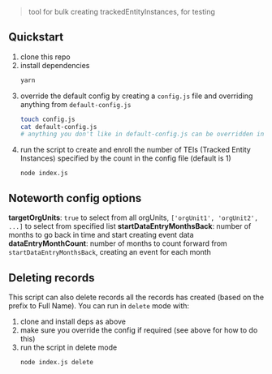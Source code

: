 > tool for bulk creating trackedEntityInstances, for testing

## Quickstart

  1. clone this repo
  1. install dependencies
      ```bash
      yarn
      ```
  1. override the default config by creating a `config.js` file and overriding anything from `default-config.js`
      ```bash
      touch config.js
      cat default-config.js
      # anything you don't like in default-config.js can be overridden in config.js
      ```
  1. run the script to create and enroll the number of TEIs (Tracked Entity Instances) specified by the count in the config file (default is 1)
      ```
      node index.js
      ```

## Noteworth config options

**targetOrgUnits**: `true` to select from all orgUnits, `['orgUnit1', 'orgUnit2', ...]` to select from specified list
**startDataEntryMonthsBack**: number of months to go back in time and start creating event data
**dataEntryMonthCount**: number of months to count forward from `startDataEntryMonthsBack`, creating an event for each month

## Deleting records
This script can also delete records all the records has created (based on the prefix to Full Name). You can run in `delete` mode with:

  1. clone and install deps as above
  1. make sure you override the config if required (see above for how to do this)
  1. run the script in delete mode
      ```bash
      node index.js delete
      ```
